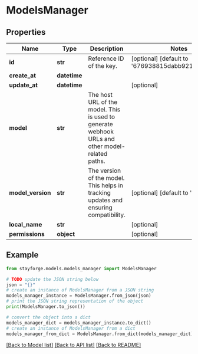 # ModelsManager


## Properties

Name | Type | Description | Notes
------------ | ------------- | ------------- | -------------
**id** | **str** | Reference ID of the key. | [optional] [default to '676938815dabb9217a8805e0']
**create_at** | **datetime** |  | 
**update_at** | **datetime** |  | [optional] 
**model** | **str** | The host URL of the model. This is used to generate webhook URLs and other model-related paths. | 
**model_version** | **str** | The version of the model. This helps in tracking updates and ensuring compatibility. | [optional] [default to 'latest']
**local_name** | **str** |  | [optional] 
**permissions** | **object** |  | [optional] 

## Example

```python
from stayforge.models.models_manager import ModelsManager

# TODO update the JSON string below
json = "{}"
# create an instance of ModelsManager from a JSON string
models_manager_instance = ModelsManager.from_json(json)
# print the JSON string representation of the object
print(ModelsManager.to_json())

# convert the object into a dict
models_manager_dict = models_manager_instance.to_dict()
# create an instance of ModelsManager from a dict
models_manager_from_dict = ModelsManager.from_dict(models_manager_dict)
```
[[Back to Model list]](../README.md#documentation-for-models) [[Back to API list]](../README.md#documentation-for-api-endpoints) [[Back to README]](../README.md)


